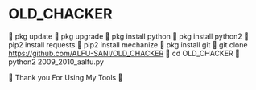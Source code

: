 # OLD_CHACKER



🔗 pkg update
🔗 pkg upgrade
🔗 pkg install python
🔗 pkg install python2
🔗 pip2 install requests
🔗 pip2 install mechanize
🔗 pkg install git
🔗 git clone https://github.com/ALFU-SANI/OLD_CHACKER
🔗 cd OLD_CHACKER
🔗 python2 2009_2010_aalfu.py

🖤 Thank you For Using My Tools 🖤
